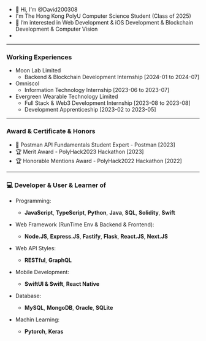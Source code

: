 - 👋 Hi, I’m @David200308
- I'm The Hong Kong PolyU Computer Science Student (Class of 2025)
- 👀 I’m interested in Web Development & iOS Development & Blockchain Development & Computer Vision
- 
---

### Working Experiences
- Moon Lab Limited
  - Backend & Blockchain Development Internship [2024-01 to 2024-07]
- Omniscol
  - Information Technology Internship [2023-06 to 2023-07]
- Evergreen Wearable Technology Limited
  - Full Stack & Web3 Development Internship [2023-08 to 2023-08]
  - Development Apprenticeship [2023-02 to 2023-05]

---

### Award & Certificate & Honors
- 📄 Postman API Fundamentals Student Expert - Postman [2023]
- 🏆 Merit Award - PolyHack2023 Hackathon [2023]
- 🏆 Honorable Mentions Award - PolyHack2022 Hackathon [2022]

---

### 💻 Developer & User & Learner of
- Programming: 
  - **JavaScript**, **TypeScript**, **Python**, **Java**, **SQL**, **Solidity**, **Swift**

- Web Framework (RunTime Env & Backend & Frontend): 
  - **Node.JS**, **Express.JS**, **Fastify**, **Flask**, **React.JS**, **Next.JS**
 
- Web API Styles: 
  - **RESTful**, **GraphQL**
 
- Mobile Development:
  - **SwiftUI & Swift**, **React Native**
 
- Database: 
  - **MySQL**, **MongoDB**, **Oracle**, **SQLite**

- Machin Learning:
  - **Pytorch**, **Keras**


<!---
David200308/David200308 is a ✨ special ✨ repository because its `README.md` (this file) appears on your GitHub profile.
You can click the Preview link to take a look at your changes.
--->

